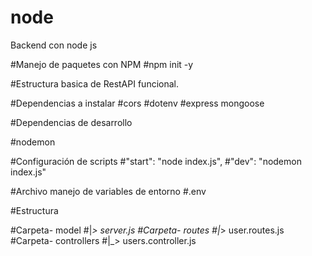 # node
Backend con node js

#Manejo de paquetes con NPM
  #npm init -y


#Estructura basica de RestAPI funcional.

#Dependencias a instalar
  #cors
  #dotenv
  #express
  mongoose

#Dependencias de desarrollo

  #nodemon
  
#Configuración de scripts
  #"start": "node index.js",
  #"dev": "nodemon index.js"
  
#Archivo manejo de variables de entorno
  #.env
  
  
#Estructura
  
  #Carpeta- model
            #|_> server.js
  #Carpeta- routes
            #|_> user.routes.js
  #Carpeta- controllers 
            #|_> users.controller.js
            
 
    
